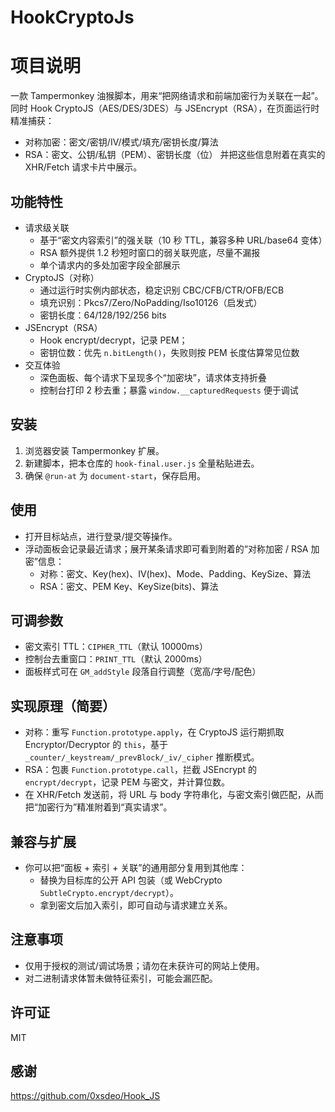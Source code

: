 # HookCryptoJs
# 项目说明
一款 Tampermonkey 油猴脚本，用来“把网络请求和前端加密行为关联在一起”。
同时 Hook CryptoJS（AES/DES/3DES）与 JSEncrypt（RSA），在页面运行时精准捕获：
- 对称加密：密文/密钥/IV/模式/填充/密钥长度/算法
- RSA：密文、公钥/私钥（PEM）、密钥长度（位）
并把这些信息附着在真实的 XHR/Fetch 请求卡片中展示。

## 功能特性
- 请求级关联
  - 基于“密文内容索引”的强关联（10 秒 TTL，兼容多种 URL/base64 变体）
  - RSA 额外提供 1.2 秒短时窗口的弱关联兜底，尽量不漏报
  - 单个请求内的多处加密字段全部展示
- CryptoJS（对称）
  - 通过运行时实例内部状态，稳定识别 CBC/CFB/CTR/OFB/ECB
  - 填充识别：Pkcs7/Zero/NoPadding/Iso10126（启发式）
  - 密钥长度：64/128/192/256 bits
- JSEncrypt（RSA）
  - Hook encrypt/decrypt，记录 PEM；
  - 密钥位数：优先 `n.bitLength()`，失败则按 PEM 长度估算常见位数
- 交互体验
  - 深色面板、每个请求下呈现多个“加密块”，请求体支持折叠
  - 控制台打印 2 秒去重；暴露 `window.__capturedRequests` 便于调试

## 安装
1. 浏览器安装 Tampermonkey 扩展。
2. 新建脚本，把本仓库的 `hook-final.user.js` 全量粘贴进去。
3. 确保 `@run-at` 为 `document-start`，保存启用。

## 使用
- 打开目标站点，进行登录/提交等操作。
- 浮动面板会记录最近请求；展开某条请求即可看到附着的“对称加密 / RSA 加密”信息：
  - 对称：密文、Key(hex)、IV(hex)、Mode、Padding、KeySize、算法
  - RSA：密文、PEM Key、KeySize(bits)、算法

## 可调参数
- 密文索引 TTL：`CIPHER_TTL`（默认 10000ms）
- 控制台去重窗口：`PRINT_TTL`（默认 2000ms）
- 面板样式可在 `GM_addStyle` 段落自行调整（宽高/字号/配色）

## 实现原理（简要）
- 对称：重写 `Function.prototype.apply`，在 CryptoJS 运行期抓取 Encryptor/Decryptor 的 `this`，基于 `_counter/_keystream/_prevBlock/_iv/_cipher` 推断模式。
- RSA：包裹 `Function.prototype.call`，拦截 JSEncrypt 的 `encrypt/decrypt`，记录 PEM 与密文，并计算位数。
- 在 XHR/Fetch 发送前，将 URL 与 body 字符串化，与密文索引做匹配，从而把“加密行为”精准附着到“真实请求”。

## 兼容与扩展
- 你可以把“面板 + 索引 + 关联”的通用部分复用到其他库：
  - 替换为目标库的公开 API 包装（或 WebCrypto `SubtleCrypto.encrypt/decrypt`）。
  - 拿到密文后加入索引，即可自动与请求建立关系。

## 注意事项
- 仅用于授权的测试/调试场景；请勿在未获许可的网站上使用。
- 对二进制请求体暂未做特征索引，可能会漏匹配。

## 许可证
MIT

## 感谢
https://github.com/0xsdeo/Hook_JS
